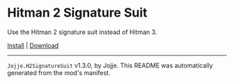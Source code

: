# Hitman 2 Signature Suit

Use the Hitman 2 signature suit instead of Hitman 3.

[Install](https://hitman-resources.netlify.app/smf-install-link/https://github.com/JojjeE/h3-hitman2-signature-suit/releases/latest/download/mod.framework.zip) | [Download](https://github.com/JojjeE/h3-hitman2-signature-suit/releases/latest/download/mod.framework.zip)

---

`Jojje.H2SignatureSuit` v1.3.0, by Jojje. This README was automatically generated from the mod's manifest.
